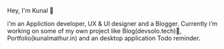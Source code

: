 Hey, I'm Kunal 👋

i'm an Appliction developer, UX & UI designer and a Blogger. Currently i'm working on some of 
my own project like Blog(devsolo.tech)📰, Portfolio(kunalmathur.in) and an desktop application 
Todo reminder.
